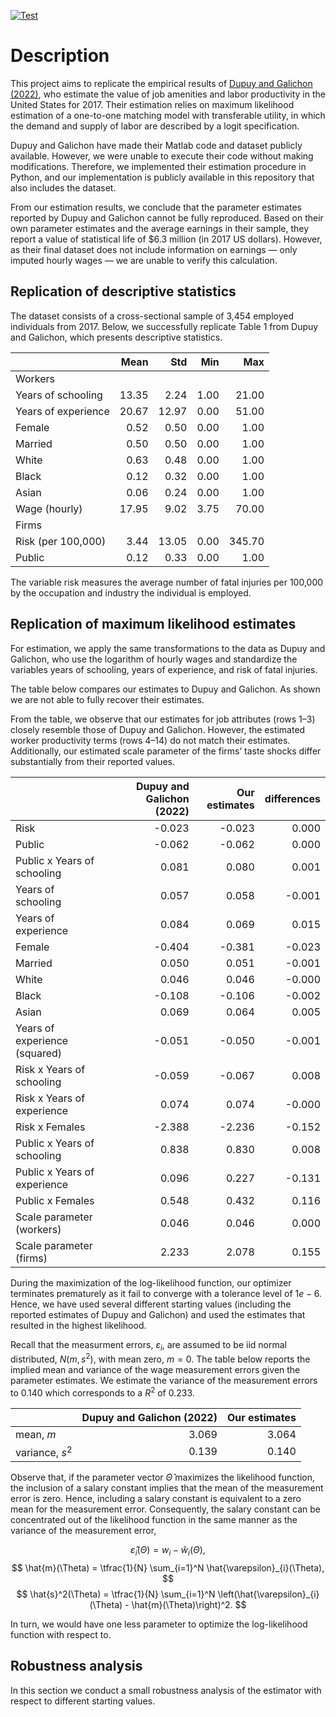 [![Test](https://github.com/esbenscriver/replicate-dupuy-galichon-qe-2022/actions/workflows/test.yml/badge.svg)](https://github.com/esbenscriver/replicate-dupuy-galichon-qe-2022/actions/workflows/test.yml)
# Description
This project aims to replicate the empirical results of [Dupuy and Galichon (2022)](https://doi.org/10.3982/QE928), who estimate the value of job amenities and labor productivity in the United States for 2017. Their estimation relies on maximum likelihood estimation of a one-to-one matching model with transferable utility, in which the demand and supply of labor are described by a logit specification.

Dupuy and Galichon have made their Matlab code and dataset publicly available. However, we were unable to execute their code without making modifications. Therefore, we implemented their estimation procedure in Python, and our implementation is publicly available in this repository that also includes the dataset.

From our estimation results, we conclude that the parameter estimates reported by Dupuy and Galichon cannot be fully reproduced. Based on their own parameter estimates and the average earnings in their sample, they report a value of statistical life of $6.3 million (in 2017 US dollars). However, as their final dataset does not include information on earnings — only imputed hourly wages — we are unable to verify this calculation.

## Replication of descriptive statistics
The dataset consists of a cross-sectional sample of 3,454 employed individuals from 2017. Below, we successfully replicate Table 1 from Dupuy and Galichon, which presents descriptive statistics.

|                     |   Mean |   Std |   Min |    Max |
|:--------------------|-------:|------:|------:|-------:|
| Workers             |        |       |       |        |
| Years of schooling  |  13.35 |  2.24 |  1.00 |  21.00 |
| Years of experience |  20.67 | 12.97 |  0.00 |  51.00 |
| Female              |   0.52 |  0.50 |  0.00 |   1.00 |
| Married             |   0.50 |  0.50 |  0.00 |   1.00 |
| White               |   0.63 |  0.48 |  0.00 |   1.00 |
| Black               |   0.12 |  0.32 |  0.00 |   1.00 |
| Asian               |   0.06 |  0.24 |  0.00 |   1.00 |
| Wage (hourly)       |  17.95 |  9.02 |  3.75 |  70.00 |
| Firms               |        |       |       |        |
| Risk (per 100,000)  |   3.44 | 13.05 |  0.00 | 345.70 |
| Public              |   0.12 |  0.33 |  0.00 |   1.00 |

The variable risk measures the average number of fatal injuries per 100,000 by the occupation and industry the individual is employed.

## Replication of maximum likelihood estimates
For estimation, we apply the same transformations to the data as Dupuy and Galichon, who use the logarithm of hourly wages and standardize the variables years of schooling, years of experience, and risk of fatal injuries.

The table below compares our estimates to Dupuy and Galichon. As shown we are not able to fully recover their estimates.

From the table, we observe that our estimates for job attributes (rows 1–3) closely resemble those of Dupuy and Galichon. However, the estimated worker productivity terms (rows 4–14) do not match their estimates. Additionally, our estimated scale parameter of the firms’ taste shocks differ substantially from their reported values.

|                               |   Dupuy and Galichon (2022) |   Our estimates |   differences |
|:------------------------------|----------------------------:|----------------:|--------------:|
| Risk                          |                      -0.023 |          -0.023 |         0.000 |
| Public                        |                      -0.062 |          -0.062 |         0.000 |
| Public x Years of schooling   |                       0.081 |           0.080 |         0.001 |
| Years of schooling            |                       0.057 |           0.058 |        -0.001 |
| Years of experience           |                       0.084 |           0.069 |         0.015 |
| Female                        |                      -0.404 |          -0.381 |        -0.023 |
| Married                       |                       0.050 |           0.051 |        -0.001 |
| White                         |                       0.046 |           0.046 |        -0.000 |
| Black                         |                      -0.108 |          -0.106 |        -0.002 |
| Asian                         |                       0.069 |           0.064 |         0.005 |
| Years of experience (squared) |                      -0.051 |          -0.050 |        -0.001 |
| Risk x Years of schooling     |                      -0.059 |          -0.067 |         0.008 |
| Risk x Years of experience    |                       0.074 |           0.074 |        -0.000 |
| Risk x Females                |                      -2.388 |          -2.236 |        -0.152 |
| Public x Years of schooling   |                       0.838 |           0.830 |         0.008 |
| Public x Years of experience  |                       0.096 |           0.227 |        -0.131 |
| Public x Females              |                       0.548 |           0.432 |         0.116 |
| Scale parameter (workers)     |                       0.046 |           0.046 |         0.000 |
| Scale parameter (firms)       |                       2.233 |           2.078 |         0.155 |

During the maximization of the log-likelihood function, our optimizer terminates prematurely as it fail to converge with a tolerance level of $1e-6$. Hence, we have used several different starting values (including the reported estimates of Dupuy and Galichon) and used the estimates that resulted in the highest likelihood.

Recall that the measurment errors, $\varepsilon_{i}$, are assumed to be iid normal distributed, $N(m,s^2)$, with mean zero, $m=0$. The table below reports the implied mean and variance of the wage measurement errors given the parameter estimates. We estimate the variance of the measurement errors to $0.140$ which corresponds to a $R^2$ of $0.233$.

|                 |   Dupuy and Galichon (2022) |   Our estimates |
|:----------------|----------------------------:|----------------:|
| mean, $m$       |                       3.069 |           3.064 |
| variance, $s^2$ |                       0.139 |           0.140 |

Observe that, if the parameter vector $\hat{\Theta}$ maximizes the likelihood function, the inclusion of a salary constant implies that the mean of the measurement error is zero. Hence, including a salary constant is equivalent to a zero mean for the measurement error. Consequently, the salary constant can be concentrated out of the likelihood function in the same manner as the variance of the measurement error,

$$
    \hat{\varepsilon}_{i}(\Theta) = w_{i} - \hat{w}_{i}(\Theta), 
$$
$$
    \hat{m}(\Theta) = \tfrac{1}{N} \sum_{i=1}^N \hat{\varepsilon}_{i}(\Theta),
$$
$$
    \hat{s}^2(\Theta) = \tfrac{1}{N} \sum_{i=1}^N \left(\hat{\varepsilon}_{i}(\Theta) - \hat{m}(\Theta)\right)^2.
$$

In turn, we would have one less parameter to optimize the log-likelihood function with respect to.

## Robustness analysis
In this section we conduct a small robustness analysis of the estimator with respect to different starting values.

